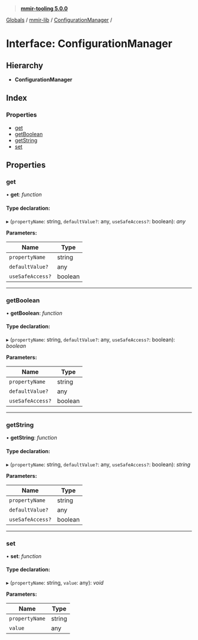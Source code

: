 > **[mmir-tooling 5.0.0](../README.md)**

[Globals](../README.md) / [mmir-lib](../modules/mmir_lib.md) / [ConfigurationManager](mmir_lib.configurationmanager.md) /

# Interface: ConfigurationManager

## Hierarchy

* **ConfigurationManager**

## Index

### Properties

* [get](mmir_lib.configurationmanager.md#get)
* [getBoolean](mmir_lib.configurationmanager.md#getboolean)
* [getString](mmir_lib.configurationmanager.md#getstring)
* [set](mmir_lib.configurationmanager.md#set)

## Properties

###  get

• **get**: *function*

#### Type declaration:

▸ (`propertyName`: string, `defaultValue?`: any, `useSafeAccess?`: boolean): *any*

**Parameters:**

Name | Type |
------ | ------ |
`propertyName` | string |
`defaultValue?` | any |
`useSafeAccess?` | boolean |

___

###  getBoolean

• **getBoolean**: *function*

#### Type declaration:

▸ (`propertyName`: string, `defaultValue?`: any, `useSafeAccess?`: boolean): *boolean*

**Parameters:**

Name | Type |
------ | ------ |
`propertyName` | string |
`defaultValue?` | any |
`useSafeAccess?` | boolean |

___

###  getString

• **getString**: *function*

#### Type declaration:

▸ (`propertyName`: string, `defaultValue?`: any, `useSafeAccess?`: boolean): *string*

**Parameters:**

Name | Type |
------ | ------ |
`propertyName` | string |
`defaultValue?` | any |
`useSafeAccess?` | boolean |

___

###  set

• **set**: *function*

#### Type declaration:

▸ (`propertyName`: string, `value`: any): *void*

**Parameters:**

Name | Type |
------ | ------ |
`propertyName` | string |
`value` | any |